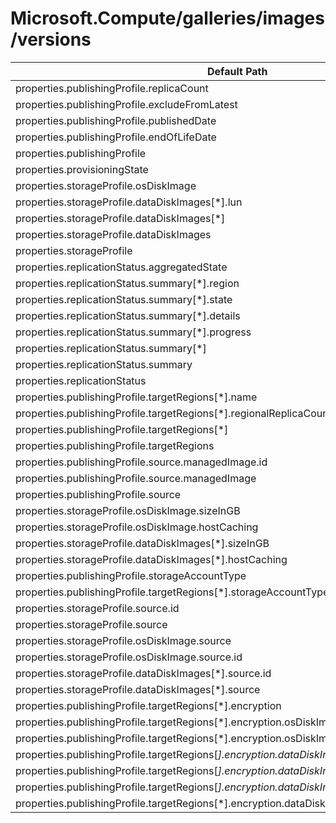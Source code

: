 # Microsoft.Compute/galleries/images/versions

| Default Path | Alias |
|---|---|
| properties.publishingProfile.replicaCount | Microsoft.Compute/galleries/images/versions/publishingProfile.replicaCount |
| properties.publishingProfile.excludeFromLatest | Microsoft.Compute/galleries/images/versions/publishingProfile.excludeFromLatest |
| properties.publishingProfile.publishedDate | Microsoft.Compute/galleries/images/versions/publishingProfile.publishedDate |
| properties.publishingProfile.endOfLifeDate | Microsoft.Compute/galleries/images/versions/publishingProfile.endOfLifeDate |
| properties.publishingProfile | Microsoft.Compute/galleries/images/versions/publishingProfile |
| properties.provisioningState | Microsoft.Compute/galleries/images/versions/provisioningState |
| properties.storageProfile.osDiskImage | Microsoft.Compute/galleries/images/versions/storageProfile.osDiskImage |
| properties.storageProfile.dataDiskImages[*].lun | Microsoft.Compute/galleries/images/versions/storageProfile.dataDiskImages[*].lun |
| properties.storageProfile.dataDiskImages[*] | Microsoft.Compute/galleries/images/versions/storageProfile.dataDiskImages[*] |
| properties.storageProfile.dataDiskImages | Microsoft.Compute/galleries/images/versions/storageProfile.dataDiskImages |
| properties.storageProfile | Microsoft.Compute/galleries/images/versions/storageProfile |
| properties.replicationStatus.aggregatedState | Microsoft.Compute/galleries/images/versions/replicationStatus.aggregatedState |
| properties.replicationStatus.summary[*].region | Microsoft.Compute/galleries/images/versions/replicationStatus.summary[*].region |
| properties.replicationStatus.summary[*].state | Microsoft.Compute/galleries/images/versions/replicationStatus.summary[*].state |
| properties.replicationStatus.summary[*].details | Microsoft.Compute/galleries/images/versions/replicationStatus.summary[*].details |
| properties.replicationStatus.summary[*].progress | Microsoft.Compute/galleries/images/versions/replicationStatus.summary[*].progress |
| properties.replicationStatus.summary[*] | Microsoft.Compute/galleries/images/versions/replicationStatus.summary[*] |
| properties.replicationStatus.summary | Microsoft.Compute/galleries/images/versions/replicationStatus.summary |
| properties.replicationStatus | Microsoft.Compute/galleries/images/versions/replicationStatus |
| properties.publishingProfile.targetRegions[*].name | Microsoft.Compute/galleries/images/versions/publishingProfile.targetRegions[*].name |
| properties.publishingProfile.targetRegions[*].regionalReplicaCount | Microsoft.Compute/galleries/images/versions/publishingProfile.targetRegions[*].regionalReplicaCount |
| properties.publishingProfile.targetRegions[*] | Microsoft.Compute/galleries/images/versions/publishingProfile.targetRegions[*] |
| properties.publishingProfile.targetRegions | Microsoft.Compute/galleries/images/versions/publishingProfile.targetRegions |
| properties.publishingProfile.source.managedImage.id | Microsoft.Compute/galleries/images/versions/publishingProfile.source.managedImage.id |
| properties.publishingProfile.source.managedImage | Microsoft.Compute/galleries/images/versions/publishingProfile.source.managedImage |
| properties.publishingProfile.source | Microsoft.Compute/galleries/images/versions/publishingProfile.source |
| properties.storageProfile.osDiskImage.sizeInGB | Microsoft.Compute/galleries/images/versions/storageProfile.osDiskImage.sizeInGB |
| properties.storageProfile.osDiskImage.hostCaching | Microsoft.Compute/galleries/images/versions/storageProfile.osDiskImage.hostCaching |
| properties.storageProfile.dataDiskImages[*].sizeInGB | Microsoft.Compute/galleries/images/versions/storageProfile.dataDiskImages[*].sizeInGB |
| properties.storageProfile.dataDiskImages[*].hostCaching | Microsoft.Compute/galleries/images/versions/storageProfile.dataDiskImages[*].hostCaching |
| properties.publishingProfile.storageAccountType | Microsoft.Compute/galleries/images/versions/publishingProfile.storageAccountType |
| properties.publishingProfile.targetRegions[*].storageAccountType | Microsoft.Compute/galleries/images/versions/publishingProfile.targetRegions[*].storageAccountType |
| properties.storageProfile.source.id | Microsoft.Compute/galleries/images/versions/storageProfile.source.id |
| properties.storageProfile.source | Microsoft.Compute/galleries/images/versions/storageProfile.source |
| properties.storageProfile.osDiskImage.source | Microsoft.Compute/galleries/images/versions/storageProfile.osDiskImage.source |
| properties.storageProfile.osDiskImage.source.id | Microsoft.Compute/galleries/images/versions/storageProfile.osDiskImage.source.id |
| properties.storageProfile.dataDiskImages[*].source.id | Microsoft.Compute/galleries/images/versions/storageProfile.dataDiskImages[*].source.id |
| properties.storageProfile.dataDiskImages[*].source | Microsoft.Compute/galleries/images/versions/storageProfile.dataDiskImages[*].source |
| properties.publishingProfile.targetRegions[*].encryption | Microsoft.Compute/galleries/images/versions/publishingProfile.targetRegions[*].encryption |
| properties.publishingProfile.targetRegions[*].encryption.osDiskImage | Microsoft.Compute/galleries/images/versions/publishingProfile.targetRegions[*].encryption.osDiskImage |
| properties.publishingProfile.targetRegions[*].encryption.osDiskImage.diskEncryptionSetId | Microsoft.Compute/galleries/images/versions/publishingProfile.targetRegions[*].encryption.osDiskImage.diskEncryptionSetId |
| properties.publishingProfile.targetRegions[*].encryption.dataDiskImages[*] | Microsoft.Compute/galleries/images/versions/publishingProfile.targetRegions[*].encryption.dataDiskImages[*] |
| properties.publishingProfile.targetRegions[*].encryption.dataDiskImages[*].diskEncryptionSetId | Microsoft.Compute/galleries/images/versions/publishingProfile.targetRegions[*].encryption.dataDiskImages[*].diskEncryptionSetId |
| properties.publishingProfile.targetRegions[*].encryption.dataDiskImages[*].lun | Microsoft.Compute/galleries/images/versions/publishingProfile.targetRegions[*].encryption.dataDiskImages[*].lun |
| properties.publishingProfile.targetRegions[*].encryption.dataDiskImages | Microsoft.Compute/galleries/images/versions/publishingProfile.targetRegions[*].encryption.dataDiskImages |

